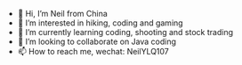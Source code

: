 - 👋 Hi, I’m Neil from China
- 👀 I’m interested in hiking, coding and gaming
- 🌱 I’m currently learning coding, shooting and stock trading
- 💞️ I’m looking to collaborate on Java coding
- 📫 How to reach me, wechat: NeilYLQ107

<!---
ylqgh107/ylqgh107 is a ✨ special ✨ repository because its `README.md` (this file) appears on your GitHub profile.
You can click the Preview link to take a look at your changes.
--->

